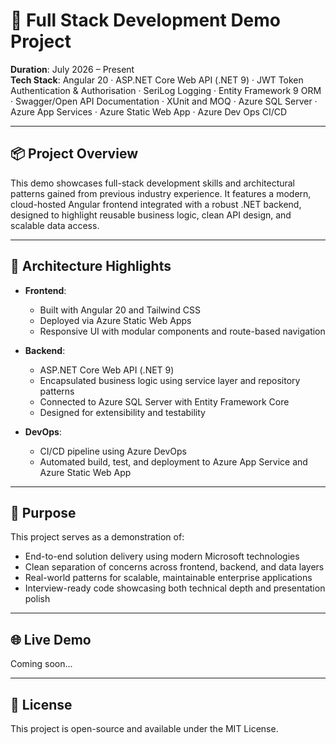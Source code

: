 # 🧰 Full Stack Development Demo Project

**Duration**: July 2026 – Present  
**Tech Stack**: Angular 20 · ASP.NET Core Web API (.NET 9) · JWT Token Authentication & Authorisation · SeriLog Logging · Entity Framework 9 ORM · Swagger/Open API Documentation · XUnit and MOQ · Azure SQL Server · Azure App Services · Azure Static Web App · Azure Dev Ops CI/CD 

---

## 📦 Project Overview

This demo showcases full-stack development skills and architectural patterns gained from previous industry experience. It features a modern, cloud-hosted Angular frontend integrated with a robust .NET backend, designed to highlight reusable business logic, clean API design, and scalable data access.

---

## 🧱 Architecture Highlights

- **Frontend**:  
  - Built with Angular 20 and Tailwind CSS  
  - Deployed via Azure Static Web Apps  
  - Responsive UI with modular components and route-based navigation

- **Backend**:  
  - ASP.NET Core Web API (.NET 9)  
  - Encapsulated business logic using service layer and repository patterns  
  - Connected to Azure SQL Server with Entity Framework Core  
  - Designed for extensibility and testability

- **DevOps**:  
  - CI/CD pipeline using Azure DevOps
  - Automated build, test, and deployment to Azure App Service and Azure Static Web App


---

## 🎯 Purpose

This project serves as a demonstration of:

- End-to-end solution delivery using modern Microsoft technologies  
- Clean separation of concerns across frontend, backend, and data layers  
- Real-world patterns for scalable, maintainable enterprise applications  
- Interview-ready code showcasing both technical depth and presentation polish

---

## 🌐 Live Demo

Coming soon...

---

## 📄 License

This project is open-source and available under the MIT License.

